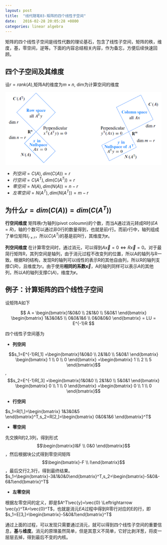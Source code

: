 ```yaml
---
layout: post
title:  "线代随笔03-矩阵的四个线性子空间"
date:   2016-02-28 20:05:28 +0800
categories: linear algebra
---
```


矩阵的四个线性子空间是线性代数的理论基石，包含了线性子空间，矩阵的秩，维度，基，零空间，逆等。下面的内容总结相关内容，作为备忘，方便后续快速回顾。

## 四个子空间及其维度
设$r = rank(A)$,矩阵A的维度为$m \times n$, dim为计算空间的维度
<div align="center"><img src="/img/4subspace_2.png" /></div>

* $列空间=C(A), dim(C(A))=r$ 
* $行空间=C(A^T), dim(C(A^T))=r$
* $零空间=N(A), dim(N(A)) = n-r$
* $左零空间=N(A^T), dim(N(A^T))=m-r$



## 为什么$r=dim(C(A))=dim(C(A^T))$
**行空间维度** 矩阵秩r为轴列(pivot coloumn)的个数，而当A通过消元转成R时($EA = R$)，轴的个数可以通过非0行的数量得到，也就是前r行。而前r行中，轴列组成了单位矩阵$I_{r \times r}$，所以$C(A^T)$的基是前R行，其维度为**r**。

**列空间维度** 在计算零空间时，通过消元，可以得到$A\vec{x}=0 \Leftrightarrow R\vec{x}=0$。对于最简行矩阵R，其列空间是轴列，由于消元过程不改变列的位置，所以A的轴列与R一致。根据R的结构，发现R的轴列可以线性的表示R的其他自由列，所以R的轴列支撑$C(R)$，且维度为r。由于使用**相同的系数$\vec{x}$**，A的轴列同样可以表示$A$的其他列，所以$A$的轴列支撑$C(A)$，维度为**r**。

## 例子：计算矩阵的四个线性子空间
设矩阵A如下

$$
A = \begin{bmatrix}1&0&0 \\ 2&1&0 \\ 5&0&1 \end{bmatrix} 
\begin{bmatrix} 1&3&0&5 \\ 0&0&1&6 \\ 0&0&0&0 \end{bmatrix} = LU = E^{-1}R
$$

四个线性子空间基为

* **列空间** 

$$s_1=E^{-1}R[,1]
=\begin{bmatrix}1&0&0 \\ 2&1&0 \\ 5&0&1 \end{bmatrix} \begin{bmatrix} 1 \\ 0 \\ 0 \end{bmatrix}
=\begin{bmatrix} 1 \\ 2 \\ 5 \end{bmatrix}$$, 
$$s_2=E^{-1}R[,3]
=\begin{bmatrix}1&0&0 \\ 2&1&0 \\ 5&0&1 \end{bmatrix} \begin{bmatrix} 0 \\ 1 \\ 0 \end{bmatrix}
=\begin{bmatrix} 0 \\ 1 \\ 0 \end{bmatrix}$$

* **行空间** 

$s_1=R[1,]=\begin{bmatrix} 1&3&0&5 \end{bmatrix}^T,s_2=R[2,]=\begin{bmatrix} 0&0&1&6 \end{bmatrix}^T$

* **零空间** 

先交换R的2,3列，得到形式$$\begin{bmatrix}I&F \\ 0&0 \end{bmatrix}$$，然后根据块公式得到零空间矩阵$$\begin{bmatrix}-F \\ I\end{bmatrix}$$，最后交行2,3行，得到最终结果。$s_1=\begin{bmatrix}-3&1&0&0\end{bmatrix}^T,s_2=\begin{bmatrix}-5&0&-6&1\end{bmatrix}^T$

* **左零空间** 

根据左零空间的定义，即是$A^T\vec{y}=\vec{0} \Leftrightarrow \vec{y}^TA=\vec{0}^T$，也就是消元$EA$过程中得到R零行对应的E的行，即$s_1=E[3,]=\begin{bmatrix}-5&0&1\end{bmatrix}^T$

通过上面的过程，可以发现只需要通过消元，就可以得到四个线性子空间的重要信息，**基**与**维度**。消元的原理虽然简单，但是其意义不简单，它好比剥洋葱，将皮一层层去掉，得到最后不变的内核。

